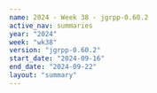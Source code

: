 ```yaml
---
name: 2024 - Week 38 - jgrpp-0.60.2
active_nav: summaries
year: "2024"
week: "wk38"
version: "jgrpp-0.60.2"
start_date: "2024-09-16"
end_date: "2024-09-22"
layout: "summary"
---
```

